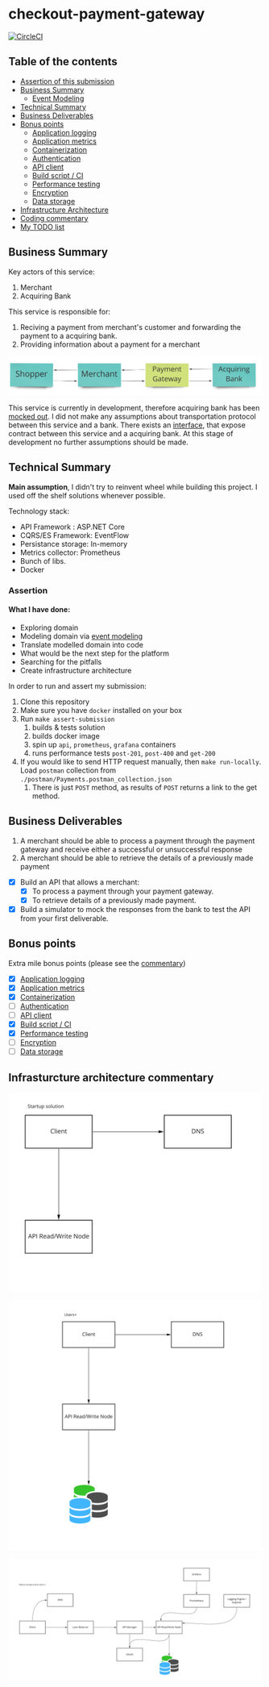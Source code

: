 # checkout-payment-gateway

[![CircleCI](https://circleci.com/gh/pawelsawicz/checkout-payment-gateway.svg?style=svg)](https://circleci.com/gh/pawelsawicz/checkout-payment-gateway)

## Table of the contents

- [Assertion of this submission](#assertion)
- [Business Summary](#business-summary)
    - [Event Modeling](/docs/event-modeling.md)
- [Technical Summary](#technical-summary)
- [Business Deliverables](#business-deliverables)
- [Bonus points](#bonus-points)
    - [Application logging](/docs/bonus-points.md#application-logging)
    - [Application metrics](/docs/bonus-points.md#application-metrics)
    - [Containerization](/docs/bonus-points.md#containerization)
    - [Authentication](/docs/bonus-points.md#authentication)
    - [API client](/docs/bonus-points.md#api-client)
    - [Build script / CI](/docs/bonus-points.md#build-script--ci)
    - [Performance testing](/docs/bonus-points.md#performance-testing)
    - [Encryption](/docs/bonus-points.md#encryption)
    - [Data storage](/docs/bonus-points.md#data-storage)
- [Infrastructure Architecture](#infrasturcture-architecture-commentary)
- [Coding commentary](#coding-commentary)
- [My TODO list](/docs/todo-list.md)

## Business Summary 

Key actors of this service:

1. Merchant
2. Acquiring Bank

This service is responsible for:

1. Reciving a payment from merchant's customer and forwarding the payment to a acquiring bank.
2. Providing information about a payment for a merchant

![service-overview](/docs/service-overview.jpg)

This service is currently in development, therefore acquiring bank has been [mocked out](https://github.com/pawelsawicz/checkout-payment-gateway/tree/master/src/API/Services/FakeAcquiringBankImpls). 
I did not make any assumptions about transportation protocol between this service and a bank. 
There exists an [interface](https://github.com/pawelsawicz/checkout-payment-gateway/blob/master/src/API/Services/IAcquiringBankService.cs), that expose contract between this service and a acquiring bank. 
At this stage of development no further assumptions should be made.

## Technical Summary

**Main assumption**, I didn't try to reinvent wheel while building this project. I used off the 
shelf solutions whenever possible.

Technology stack:
 - API Framework : ASP.NET Core
 - CQRS/ES Framework: EventFlow
 - Persistance storage: In-memory
 - Metrics collector: Prometheus
 - Bunch of libs.
 - Docker
 
 ### Assertion
 
 #### What I have done:
 
 - Exploring domain
 - Modeling domain via [event modeling](/docs/event-modeling.md)
 - Translate modelled domain into code
 - What would be the next step for the platform
 - Searching for the pitfalls
 - Create infrastructure architecture
 
 In order to run and assert my submission:
 
 1. Clone this repository
 2. Make sure you have `docker` installed on your box
 3. Run `make assert-submission`
    1. builds & tests solution
    2. builds docker image
    3. spin up `api`, `prometheus`, `grafana` containers
    4. runs performance tests `post-201`, `post-400` and `get-200`
 4. If you would like to send HTTP request manually, then `make run-locally`. 
 Load `postman` collection from `./postman/Payments.postman_collection.json`
    1. There is just `POST` method, as results of `POST` returns a link to the get method.

## Business Deliverables

1. A merchant should be able to process a payment through the payment gateway and receive either a
   successful or unsuccessful response
2. A merchant should be able to retrieve the details of a previously made payment

- [x] Build an API that allows a merchant:
    - [x] To process a payment through your payment gateway.
    - [x] To retrieve details of a previously made payment.

- [x] Build a simulator to mock the responses from the bank to test the API from your first deliverable.

## Bonus points

Extra mile bonus points (please see the [commentary](/docs/bonus-points.md))

- [x] [Application logging](/docs/bonus-points.md#application-logging)
- [x] [Application metrics](/docs/bonus-points.md#application-metrics)
- [x] [Containerization](/docs/bonus-points.md#containerization)
- [ ] [Authentication](/docs/bonus-points.md#authentication)
- [ ] [API client](/docs/bonus-points.md#api-client)
- [x] [Build script / CI](/docs/bonus-points.md#build-script--ci)
- [x] [Performance testing](/docs/bonus-points.md#performance-testing)
- [ ] [Encryption](/docs/bonus-points.md#encryption)
- [ ] [Data storage](/docs/bonus-points.md#data-storage)

## Infrasturcture architecture commentary

![startup-1](/docs/startup-solution.jpg)

![startup-1](/docs/mature-startup-solution.jpg)

![startup-1](/docs/mature-company-solution.jpg)
